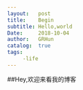 ```yaml
---
layout:   post
title:    Begin
subtitle: Hello,world
Date:     2018-10-04
author:   GRHun
catalog:  true
tags:
     -life
---
```

##Hey,欢迎来看我的博客

